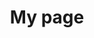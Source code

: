 ---
title: My page
type: landing

sections:
  - block: markdown
    content:
      title: "OpenAirInterface 기반<br> 5G TestBed 구축"
      subtitle: MEC
      text: |
        # Efficient Data Processing<br> with MEC in 5G Networks
        <div style="text-align: center; margin: 20px 0;">
          <img src="5g-testbed.png" alt="Project Logo" style="width: 100%; max-width: 1000px; height: auto;">
        </div>

        <br><br><br>

        ## 프로젝트 소개
        - OpenAirInterface(OAI)와 USRP 장치를 이용하여 AWS에서 제공되는 대규모 데이터를 Multi-access Edge Computing(MEC)에서 처리하는 연구
        - 5G 네트워크에서 대규모 트래픽을 처리하는 솔루션 개발 및 검증
        - AWS 기반 서비스 데이터를 실시간으로 분석 및 처리, Latency 최적화 연구

        <br><br>

        ## 1. 기술 스택
        1. **네트워크 인프라**
           - OpenAirInterface (OAI)
           - USRP (Universal Software Radio Peripheral)
           - Private Cloud Infrastructure

           <br>

        2. **클라우드 및 개발 환경**
           - OpenStack (Kolla-Ansible)
           - AWS EC2
           - Kubernetes

           <br>

        3. **데이터 처리**
           - Python
           - Kubernetes
           - Ansible

           <br>

        4. **CI/CD**
           - Jenkins
           - GitLab
           - Harbor

           <br>

        5. **모니터링**
           - Prometheus
           - Grafana
           - ONOS          

           <br><br><br>

        ## 2. 프로젝트 기간 및 일정 관리
        프로젝트 기간
           - 2024-03-02 ~ 

           <br><br><br>

        ## 3. 프로젝트 차별점
        - AWS 데이터를 **OAI 및 MEC** 를 사용하여 **저지연** 실시간 데이터 처리
        - Private Cloud 환경에서 대규모 트래픽에 대응 가능한 **네트워크 확장성** 제공
        - **ML 기반 최적화** 알고리즘을 통한 트래픽 처리 효율 향상

        <br><br><br>

        ## 4. OpenAirInterface5G Architecture
        <div style="text-align: center; margin: 20px 0;">
          <img src="oai.png" alt="OpenAirInterface5G Architecture" style="width: 100%; max-width: 1000px; height: auto;">
        </div>

        <br><br><br>

        ## 5. Point Use Stack
        <div style="text-align: center; margin: 20px 0;">
          <img src="stack.jpg" alt="OAI Stack" style="width: 100%; max-width: 1000px; height: auto;">
        </div>

        <br><br><br>

        ## 6. OpenStack
        <div style="text-align: center; margin: 20px 0;">
          <img src="openstack.png" alt="OpenStack" style="width: 100%; max-width: 1000px; height: auto;">
        </div>

        <br><br><br>
---